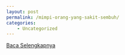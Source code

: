 ```yaml
---
layout: post
permalink: /mimpi-orang-yang-sakit-sembuh/
categories:
    - Uncategorized
---
```


[Baca Selengkapnya](/04)